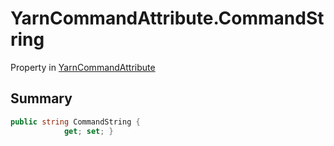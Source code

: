 # YarnCommandAttribute.CommandString

Property in [YarnCommandAttribute](api/csharp/yarn.unity.yarncommandattribute.md)

## Summary



```csharp
public string CommandString {
            get; set; }
```

